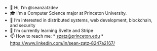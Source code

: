 - 👋 Hi, I’m @seanzatzdev
- 🎓 I'm a Computer Science major at Princeton University.
- 👀 I’m interested in distributed systems, web development, blockchain, and security
- 🌱 I’m currently learning Svelte and Stripe
- 📫 How to reach me: 
      *  szatz@princeton.edu
      *  https://www.linkedin.com/in/sean-zatz-8247a2167/


